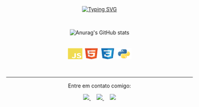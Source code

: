 <div align="center">
  <a href="https://git.io/typing-svg">
    <img src="https://readme-typing-svg.herokuapp.com?font=Fira+Code&weight=300&size=24&color=ffff00&center=true&vCenter=false&width=500&height=40&lines=Seja+bem-vindo(a)+ao+meu+perfil!" alt="Typing SVG" />
  </a>
</div>

##

<br>

<div align="center">
  <img src="https://github-readme-stats.vercel.app/api?username=camilareixs&show_icons=true&theme=midnight-purple" alt="Anurag's GitHub stats">
 
</div>

<br>

<div style="display: inline_block"align="center"><br>
  <img align="center" alt="Rafa-Js" height="30" width="40" src="https://raw.githubusercontent.com/devicons/devicon/master/icons/javascript/javascript-plain.svg">
  <img align="center" alt="Rafa-HTML" height="30" width="40" src="https://raw.githubusercontent.com/devicons/devicon/master/icons/html5/html5-original.svg">
  <img align="center" alt="Rafa-CSS" height="30" width="40" src="https://raw.githubusercontent.com/devicons/devicon/master/icons/css3/css3-original.svg">
  <img align="center" alt="Rafa-Python" height="30" width="40" src="https://raw.githubusercontent.com/devicons/devicon/master/icons/python/python-original.svg">

</div>

  <br>
  <br>

<div align="center">
  <hr>
  <p style="font-size: 14px; color:ffff00;">Entre em contato comigo:</p>
  <a href="https://www.linkedin.com/in/camilalaurindoreis/">
    <img src="https://img.icons8.com/ios/30/FAB005/linkedin.png" target="_blank">
  </a>
  &nbsp;&nbsp;&nbsp;
  <a href="mailto:camilalaurindoreis@gmail.com">
    <img src="https://img.icons8.com/ios/30/FAB005/gmail--v1.png" target="_blank">
  </a>
  &nbsp;&nbsp;&nbsp;
  <a href="https://instagram.com/camilareixs">
    <img src="https://img.icons8.com/ios/30/FAB005/instagram-new--v1.png" target="_blank">
  </a>
</div>

